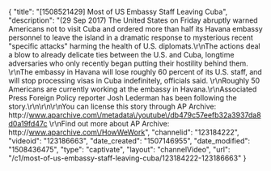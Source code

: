 {
    "title": "[1508521429] Most of US Embassy Staff Leaving Cuba",
    "description": "(29 Sep 2017) The United States on Friday abruptly warned Americans not to visit Cuba and ordered more than half its Havana embassy personnel to leave the island in a dramatic response to mysterious recent \"specific attacks\" harming the health of U.S. diplomats.\r\nThe actions deal a blow to already delicate ties between the U.S. and Cuba, longtime adversaries who only recently began putting their hostility behind them. \r\nThe embassy in Havana will lose roughly 60 percent of its U.S. staff, and will stop processing visas in Cuba indefinitely, officials said. \r\nRoughly 50 Americans are currently working at the embassy in Havana.\r\nAssociated Press Foreign Policy reporter Josh Lederman has been following the story.\r\n\r\n\r\nYou can license this story through AP Archive: http:\/\/www.aparchive.com\/metadata\/youtube\/db479c57eefb32a3937da8d0a19fd47c \r\nFind out more about AP Archive: http:\/\/www.aparchive.com\/HowWeWork",
    "channelid": "123184222",
    "videoid": "123186663",
    "date_created": "1507146955",
    "date_modified": "1508436475",
    "type": "captivate",
    "layout": "channelVideo",
    "url": "\/c1\/most-of-us-embassy-staff-leaving-cuba\/123184222-123186663"
}